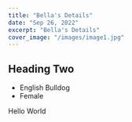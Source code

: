 ```yaml
---
title: "Bella's Details"
date: "Sep 26, 2022"
excerpt: "Bella's Details"
cover_image: "/images/image1.jpg"
---
```


## Heading Two

- English Bulldog
- Female

Hello World
